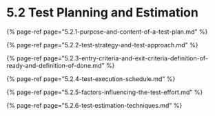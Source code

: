 # 5.2 Test Planning and Estimation

{% page-ref page="5.2.1-purpose-and-content-of-a-test-plan.md" %}

{% page-ref page="5.2.2-test-strategy-and-test-approach.md" %}

{% page-ref page="5.2.3-entry-criteria-and-exit-criteria-definition-of-ready-and-definition-of-done.md" %}

{% page-ref page="5.2.4-test-execution-schedule.md" %}

{% page-ref page="5.2.5-factors-influencing-the-test-effort.md" %}

{% page-ref page="5.2.6-test-estimation-techniques.md" %}



